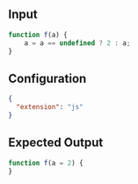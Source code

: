 
## Input
```javascript input
function f(a) {
    a = a == undefined ? 2 : a;
}
```

## Configuration
```json configuration
{
  "extension": "js"
}
```

## Expected Output
```javascript expected output
function f(a = 2) {
}
```
